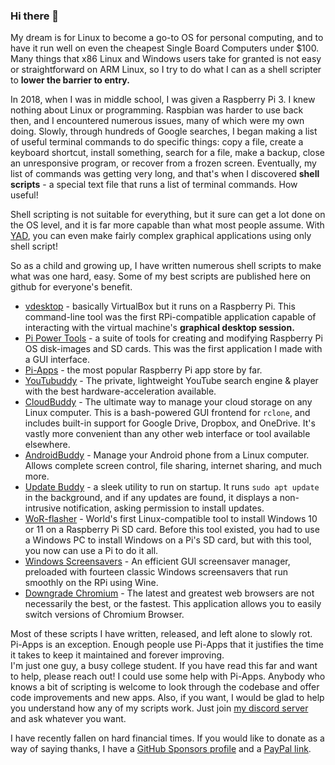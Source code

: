 ### Hi there 👋

My dream is for Linux to become a go-to OS for personal computing, and to have it run well on even the cheapest Single Board Computers under $100. Many things that x86 Linux and Windows users take for granted is not easy or straightforward on ARM Linux, so I try to do what I can as a shell scripter to **lower the barrier to entry.**  

In 2018, when I was in middle school, I was given a Raspberry Pi 3. I knew nothing about Linux or programming. Raspbian was harder to use back then, and I encountered numerous issues, many of which were my own doing. Slowly, through hundreds of Google searches, I began making a list of useful terminal commands to do specific things: copy a file, create a keyboard shortcut, install something, search for a file, make a backup, close an unresponsive program, or recover from a frozen screen. Eventually, my list of commands was getting very long, and that's when I discovered **shell scripts** - a special text file that runs a list of terminal commands. How useful!  

Shell scripting is not suitable for everything, but it sure can get a lot done on the OS level, and it is far more capable than what most people assume. With [YAD](http://smokey01.com/yad/), you can even make fairly complex graphical applications using only shell script!

So as a child and growing up, I have written numerous shell scripts to make what was one hard, easy. Some of my best scripts are published here on github for everyone's benefit.

- [vdesktop](https://github.com/Botspot/vdesktop) - basically VirtualBox but it runs on a Raspberry Pi. This command-line tool was the first RPi-compatible application capable of interacting with the virtual machine's **graphical desktop session.**  
- [Pi Power Tools](https://github.com/Botspot/Pi-Power-Tools) - a suite of tools for creating and modifying Raspberry Pi OS disk-images and SD cards. This was the first application I made with a GUI interface.  
- [Pi-Apps](https://github.com/Botspot/pi-apps) - the most popular Raspberry Pi app store by far.
- [YouTubuddy](https://github.com/Botspot/youtubuddy) - The private, lightweight YouTube search engine & player with the best hardware-acceleration available.
- [CloudBuddy](https://github.com/Botspot/cloudbuddy) - The ultimate way to manage your cloud storage on any Linux computer. This is a bash-powered GUI frontend for `rclone`, and includes built-in support for Google Drive, Dropbox, and OneDrive. It's vastly more convenient than any other web interface or tool available elsewhere.
- [AndroidBuddy](https://github.com/Botspot/androidbuddy) - Manage your Android phone from a Linux computer. Allows complete screen control, file sharing, internet sharing, and much more.
- [Update Buddy](https://github.com/Botspot/update-buddy) - a sleek utility to run on startup. It runs `sudo apt update` in the background, and if any updates are found, it displays a non-intrusive notification, asking permission to install updates.
- [WoR-flasher](https://github.com/Botspot/wor-flasher) - World's first Linux-compatible tool to install Windows 10 or 11 on a Raspberry Pi SD card. Before this tool existed, you had to use a Windows PC to install Windows on a Pi's SD card, but with this tool, you now can use a Pi to do it all.
- [Windows Screensavers](https://github.com/Botspot/Screensavers) - An efficient GUI screensaver manager, preloaded with fourteen classic Windows screensavers that run smoothly on the RPi using Wine.
- [Downgrade Chromium](https://www.raspberrypi.org/forums/viewtopic.php?f=63&t=308303) - The latest and greatest web browsers are not necessarily the best, or the fastest. This application allows you to easily switch versions of Chromium Browser.

Most of these scripts I have written, released, and left alone to slowly rot. Pi-Apps is an exception. Enough people use Pi-Apps that it justifies the time it takes to keep it maintained and forever improving.  
I'm just one guy, a busy college student. If you have read this far and want to help, please reach out! I could use some help with Pi-Apps. Anybody who knows a bit of scripting is welcome to look through the codebase and offer code improvements and new apps. Also, if you want, I would be glad to help you understand how any of my scripts work. Just join [my discord server](https://discord.gg/RXSTvaUvuu) and ask whatever you want.

I have recently fallen on hard financial times. If you would like to donate as a way of saying thanks, I have a [GitHub Sponsors profile](https://github.com/sponsors/Botspot) and a [PayPal link](https://www.paypal.biz/botspot).
